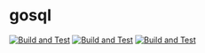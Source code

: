 # gosql

[![Build and Test](https://github.com/j32u4ukh/gosql/actions/workflows/main.yml/badge.svg)](https://github.com/j32u4ukh/gosql/actions/workflows/main.yml)
[![Build and Test](https://github.com/j32u4ukh/gosql/actions/workflows/develop.yml/badge.svg)](https://github.com/j32u4ukh/gosql/actions/workflows/develop.yml)
[![Build and Test](https://github.com/j32u4ukh/gosql/actions/workflows/test.yml/badge.svg)](https://github.com/j32u4ukh/gosql/actions/workflows/test.yml)
